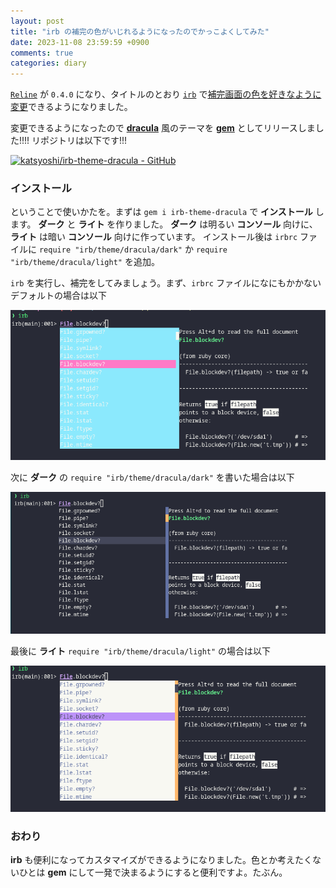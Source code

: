 ```yaml
---
layout: post
title: "irb の補完の色がいじれるようになったのでかっこよくしてみた"
date: 2023-11-08 23:59:59 +0900
comments: true
categories: diary
---
```


[`Reline`](https://github.com/ruby/reline) が `0.4.0` になり、タイトルのとおり [`irb`](https://github.com/ruby/irb) で[補完画面の色を好きなように変更](https://github.com/ruby/reline/blob/master/doc/reline/face.md)できるようになりました。

変更できるようになったので [**dracula**](https://draculatheme.com/) 風のテーマを [**gem**](https://rubygems.org) としてリリースしました!!!!
リポジトリは以下です!!!

[![katsyoshi/irb-theme-dracula - GitHub](https://gh-card.dev/repos/katsyoshi/irb-theme-dracula.svg)](https://github.com/katsyoshi/irb-theme-dracula)

### インストール

ということで使いかたを。まずは `gem i irb-theme-dracula` で **インストール** します。
**ダーク** と **ライト** を作りました。 **ダーク** は明るい **コンソール** 向けに、 **ライト** は暗い **コンソール** 向けに作っています。
インストール後は `irbrc` ファイルに `require "irb/theme/dracula/dark"` か `require "irb/theme/dracula/light"` を追加。

`irb` を実行し、補完をしてみましょう。まず、`irbrc` ファイルになにもかかないデフォルトの場合は以下

![](/images/screenshot/irb-default.png)

次に **ダーク** の `require "irb/theme/dracula/dark"` を書いた場合は以下

![](/images/screenshot/dracula-dark.png)

最後に **ライト** `require "irb/theme/dracula/light"` の場合は以下

![](/images/screenshot/dracula-light.png)

### おわり

**irb** も便利になってカスタマイズができるようになりました。色とか考えたくないひとは **gem** にして一発で決まるようにすると便利ですよ。たぶん。
